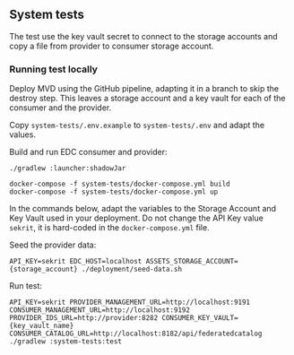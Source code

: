 ## System tests

The test use the key vault secret to connect to the storage accounts and copy a file
from provider to consumer storage account.

### Running test locally

Deploy MVD using the GitHub pipeline, adapting it in a branch to skip the destroy step.
This leaves a storage account and a key vault for each of the consumer and the provider.

Copy `system-tests/.env.example` to `system-tests/.env` and adapt the values.

Build and run EDC consumer and provider:

```
./gradlew :launcher:shadowJar

docker-compose -f system-tests/docker-compose.yml build
docker-compose -f system-tests/docker-compose.yml up
```

In the commands below, adapt the variables to the Storage Account and Key Vault used in your deployment. Do not change the API Key value `sekrit`, it is hard-coded in the `docker-compose.yml` file.

Seed the provider data:
```
API_KEY=sekrit EDC_HOST=localhost ASSETS_STORAGE_ACCOUNT={storage_account} ./deployment/seed-data.sh
```

Run test:
```
API_KEY=sekrit PROVIDER_MANAGEMENT_URL=http://localhost:9191 CONSUMER_MANAGEMENT_URL=http://localhost:9192 PROVIDER_IDS_URL=http://provider:8282 CONSUMER_KEY_VAULT={key_vault_name} CONSUMER_CATALOG_URL=http://localhost:8182/api/federatedcatalog ./gradlew :system-tests:test
```
